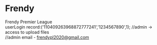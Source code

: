# Frendy
Frendy Premier League<br>
userLogin record:('110409263968872777241','1234567890',1); //admin -> access to upload files<br>
//admin email - frendypl2020@gmail.com<br>